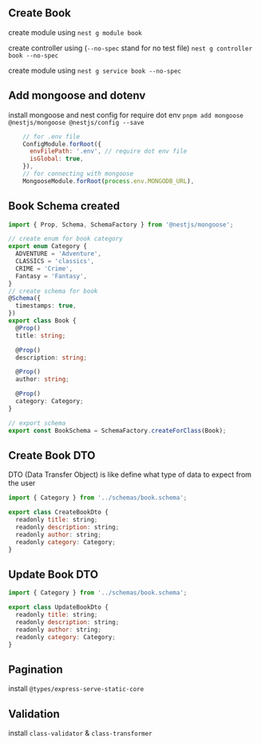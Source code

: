 ## Create Book

create module using
`nest g module book`

create controller using (`--no-spec` stand for no test file)
`nest g controller book --no-spec`

create module using
`nest g service book --no-spec`

## Add mongoose and dotenv

install mongoose and nest config for require dot env
`pnpm add mongoose @nestjs/mongoose @nestjs/config --save`

```js
    // for .env file
    ConfigModule.forRoot({
      envFilePath: '.env', // require dot env file
      isGlobal: true,
    }),
    // for connecting with mongoose
    MongooseModule.forRoot(process.env.MONGODB_URL),
```

## Book Schema created

```ts
import { Prop, Schema, SchemaFactory } from '@nestjs/mongoose';

// create enum for book category
export enum Category {
  ADVENTURE = 'Adventure',
  CLASSICS = 'classics',
  CRIME = 'Crime',
  Fantasy = 'Fantasy',
}
// create schema for book
@Schema({
  timestamps: true,
})
export class Book {
  @Prop()
  title: string;

  @Prop()
  description: string;

  @Prop()
  author: string;

  @Prop()
  category: Category;
}

// export schema
export const BookSchema = SchemaFactory.createForClass(Book);
```

## Create Book DTO

DTO (Data Transfer Object) is like define what type of data to expect from the user

```js
import { Category } from '../schemas/book.schema';

export class CreateBookDto {
  readonly title: string;
  readonly description: string;
  readonly author: string;
  readonly category: Category;
}

```

## Update Book DTO

```js
import { Category } from '../schemas/book.schema';

export class UpdateBookDto {
  readonly title: string;
  readonly description: string;
  readonly author: string;
  readonly category: Category;
}

```

## Pagination

install `@types/express-serve-static-core`

## Validation

install `class-validator` & `class-transformer`

